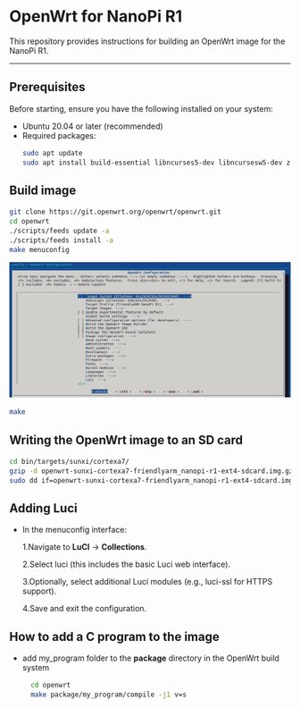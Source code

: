 # OpenWrt for NanoPi R1

This repository provides instructions for building an OpenWrt image for the NanoPi R1.

---

## Prerequisites

Before starting, ensure you have the following installed on your system:

- Ubuntu 20.04 or later (recommended)
- Required packages:
  ```bash
  sudo apt update
  sudo apt install build-essential libncurses5-dev libncursesw5-dev zlib1g-dev gawk git gettext libssl-dev xsltproc rsync wget unzip python3
  ```
## Build image
  ```bash
  git clone https://git.openwrt.org/openwrt/openwrt.git
  cd openwrt
  ./scripts/feeds update -a
  ./scripts/feeds install -a
  make menuconfig
  ```
![Alt text](images/menuconfig-nanopi-R1.png) 

  ```bash
  make 
  ```
## Writing the OpenWrt image to an SD card
  ```bash
  cd bin/targets/sunxi/cortexa7/
  gzip -d openwrt-sunxi-cortexa7-friendlyarm_nanopi-r1-ext4-sdcard.img.gz  
  sudo dd if=openwrt-sunxi-cortexa7-friendlyarm_nanopi-r1-ext4-sdcard.img of=/dev/sdc
  ```
## Adding Luci

- In the menuconfig interface:

    1.Navigate to **LuCI** → **Collections**.

    2.Select luci (this includes the basic Luci web interface).

    3.Optionally, select additional Luci modules (e.g., luci-ssl for HTTPS support).

    4.Save and exit the configuration.

## How to add a C program to the image

- add my_program folder to the **package** directory in the OpenWrt build system
  ```bash
    cd openwrt
    make package/my_program/compile -j1 v=s
  ```




